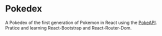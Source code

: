 # Pokedex

A Pokedex of the first generation of Pokemon in React using the [PokeAPI](https://pokeapi.co/). Pratice and learning React-Bootstrap and React-Router-Dom.  
